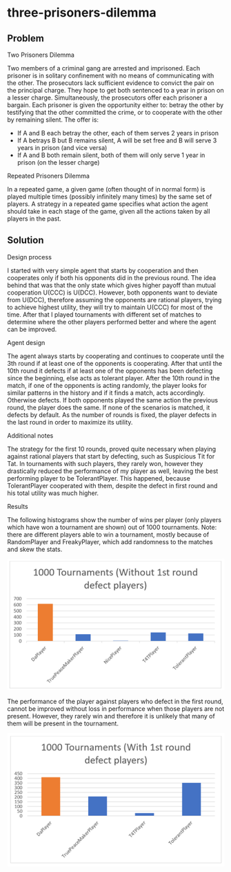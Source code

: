 # three-prisoners-dilemma


## Problem

Two Prisoners Dilemma

Two members of a criminal gang are arrested and imprisoned. Each prisoner is in solitary confinement with no means of communicating with the other. The prosecutors lack sufficient evidence to convict the pair on the principal charge. They hope to get both sentenced to a year in prison on a lesser charge. Simultaneously, the prosecutors offer each prisoner a bargain. Each prisoner is given the opportunity either to: betray the other by testifying that the other committed the crime, or to cooperate with the other by remaining silent. The offer is:

* If A and B each betray the other, each of them serves 2 years in prison
* If A betrays B but B remains silent, A will be set free and B will serve 3 years in prison (and vice versa)
* If A and B both remain silent, both of them will only serve 1 year in prison (on the lesser charge)

Repeated Prisoners Dilemma

In a repeated game, a given game (often thought of in normal form) is played multiple times (possibly
infinitely many times) by the same set of players. A strategy in a repeated game specifies what action the agent should take in each stage of the game,
given all the actions taken by all players in the past.

## Solution

Design process

I started with very simple agent that starts by cooperation and then cooperates only if both his opponents did in the previous round. The idea behind that was that the only state which gives higher payoff than mutual cooperation U(CCC) is U(DCC). However, both opponents want to deviate from U(DCC), therefore assuming the opponents are rational players, trying to achieve highest utility, they will try to maintain U(CCC) for most of the time. After that I played tournaments with different set of matches to determine where the other players performed better and where the agent can be improved. 

Agent design

The agent always starts by cooperating and continues to cooperate until the 3th round if at least one of the opponents is cooperating. After that until the 10th round it defects if at least one of the opponents has been defecting since the beginning, else acts as tolerant player. After the 10th round in the match, if one of the opponents is acting randomly, the player looks for similar patterns in the history and if it finds a match, acts accordingly. Otherwise defects. If both opponents played the same action the previous round, the player does the same. If none of the scenarios is matched, it defects by default. As the number of rounds is fixed, the player defects in the last round in order to maximize its utility.

Additional notes

The strategy for the first 10 rounds, proved quite necessary when playing against rational players that start by defecting, such as Suspicious Tit for Tat. In tournaments with such players, they rarely won, however they drastically reduced the performance of my player as well, leaving the best performing player to be TolerantPlayer. This happened, because TolerantPlayer cooperated with them, despite the defect in first round and his total utility was much higher.


Results

The following histograms show the number of wins per player (only players which have won a tournament are shown) out of 1000 tournaments. Note: there are different players able to win a tournament, mostly because of RandomPlayer and FreakyPlayer, which add randomness to the matches and skew the stats.

![](images/results_no_frd.PNG?raw=true)

The performance of the player against players who defect in the first round, cannot be improved without loss in performance when those players are not present. However, they rarely win and therefore it is unlikely that many of them will be present in the tournament.

![](images/results_frd.PNG?raw=true)